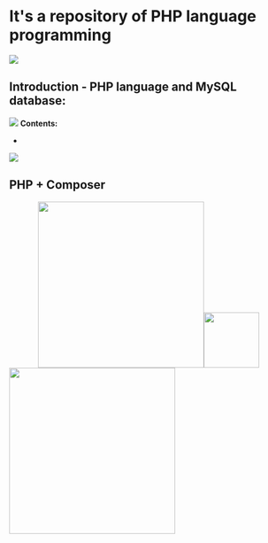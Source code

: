 # It's a repository of PHP language programming
<img src="https://kinsta.com/pt/wp-content/uploads/sites/3/2019/05/o-que-php.png"/>

## Introduction - PHP language and MySQL database:
<img src="https://waihung.net/wp-content/themes/infocus/lib/scripts/timthumb/thumb.php?src=http://waihung.net/wp-content/uploads/2012/09/php_mysql_banner.jpg&w=614&h=236&zc=1&q=100"/>
<b>Contents:</b>
<ul>
  <li></li>
</ul>
<img src="https://www.webgeometrics.com/wp-content/uploads/2014/04/banner-php.jpg"/>

## PHP + Composer
<div align="center"><img src="https://adrisonluz.com/img/tecnologias/php.png" height="300"><img src="https://image.flaticon.com/icons/png/512/43/43371.png" height="100"/></div><img src="https://magenteiro.com/blog/wp-content/uploads/2017/07/Logo-composer-transparent.png" height="300"/></div>
